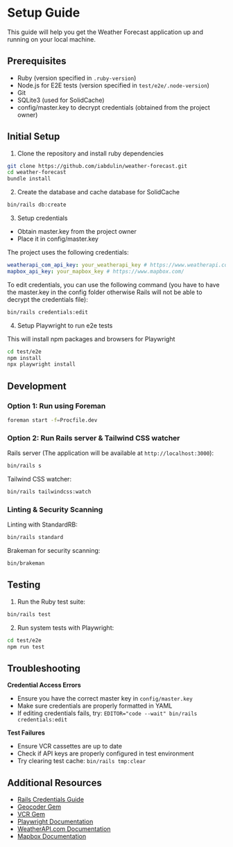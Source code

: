 # Setup Guide

This guide will help you get the Weather Forecast application up and running on your local machine.

## Prerequisites

- Ruby (version specified in `.ruby-version`)
- Node.js for E2E tests (version specified in `test/e2e/.node-version`)
- Git
- SQLite3 (used for SolidCache)
- config/master.key to decrypt credentials (obtained from the project owner)

## Initial Setup

1. Clone the repository and install ruby dependencies
```bash
git clone https://github.com/iabdulin/weather-forecast.git
cd weather-forecast
bundle install
```

2. Create the database and cache database for SolidCache
```bash
bin/rails db:create
```

3. Setup credentials

- Obtain master.key from the project owner
- Place it in config/master.key

The project uses the following credentials:
```yaml
weatherapi_com_api_key: your_weatherapi_key # https://www.weatherapi.com/
mapbox_api_key: your_mapbox_key # https://www.mapbox.com/
```

To edit credentials, you can use the following command (you have to have the master.key in the config folder otherwise Rails will not be able to decrypt the credentials file):
```bash
bin/rails credentials:edit
```

4. Setup Playwright to run e2e tests

This will install npm packages and browsers for Playwright
```bash
cd test/e2e
npm install
npx playwright install
```

## Development

### Option 1: Run using Foreman

```bash
foreman start -f=Procfile.dev
```

### Option 2: Run Rails server & Tailwind CSS watcher

Rails server (The application will be available at `http://localhost:3000`):
```bash
bin/rails s
```

Tailwind CSS watcher:
```bash
bin/rails tailwindcss:watch
```

### Linting & Security Scanning

Linting with StandardRB:
```bash
bin/rails standard
```

Brakeman for security scanning:
```bash
bin/brakeman
```

## Testing

1. Run the Ruby test suite:
```bash
bin/rails test
```

2. Run system tests with Playwright:
```bash
cd test/e2e
npm run test
```

## Troubleshooting

**Credential Access Errors**
  - Ensure you have the correct master key in `config/master.key`
  - Make sure credentials are properly formatted in YAML
  - If editing credentials fails, try: `EDITOR="code --wait" bin/rails credentials:edit`

**Test Failures**
  - Ensure VCR cassettes are up to date
  - Check if API keys are properly configured in test environment
  - Try clearing test cache: `bin/rails tmp:clear`

## Additional Resources

- [Rails Credentials Guide](https://guides.rubyonrails.org/security.html#custom-credentials)
- [Geocoder Gem](https://github.com/alexreisner/geocoder)
- [VCR Gem](https://github.com/vcr/vcr)
- [Playwright Documentation](https://playwright.dev/)
- [WeatherAPI.com Documentation](https://www.weatherapi.com/docs/)
- [Mapbox Documentation](https://docs.mapbox.com/)
